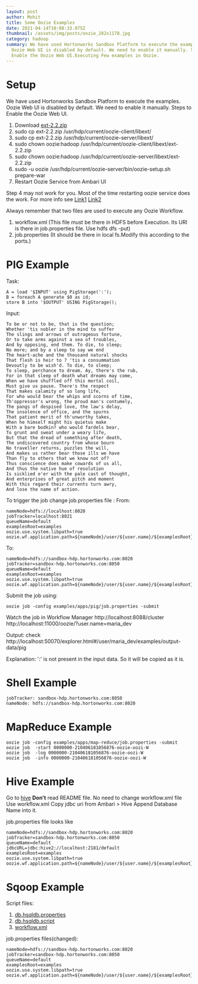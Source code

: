 ```yaml
---
layout: post
author: Mohit
title: Some Oozie Examples
date: 2021-04-14T10:08:33.075Z
thumbnail: /assets/img/posts/oozie_282x1178.jpg
category: hadoop
summary: We have used Hortonworks Sandbox Platform to execute the examples.
  Oozie Web UI is disabled by default. We need to enable it manually. Steps to
  Enable the Oozie Web UI.Executing Few examples in Oozie.
---
```


# Setup
We have used Hortonworks Sandbox Platform to execute the examples.
Oozie Web UI is disabled by default. We need to enable it manually. 
Steps to Enable the Oozie Web UI.
1. Download [ext-2.2.zip](http://archive.cloudera.com/gplextras/misc/ext-2.2.zip)
2. sudo cp ext-2.2.zip /usr/hdp/current/oozie-client/libext/
2. sudo cp ext-2.2.zip /usr/hdp/current/oozie-server/libext/
3. sudo chown oozie:hadoop /usr/hdp/current/oozie-client/libext/ext-2.2.zip
3. sudo chown oozie:hadoop /usr/hdp/current/oozie-server/libext/ext-2.2.zip
4. sudo -u oozie /usr/hdp/current/oozie-server/bin/oozie-setup.sh prepare-war
5. Restart Oozie Service from Ambari UI

Step 4 may not work for you. Most of the time restarting oozie service does the work. 
For more info see [Link1](https://stackoverflow.com/questions/49276756/ext-js-library-not-installed-correctly-in-oozie) [Link2](http://bdlabs.edureka.co/static/help/topics/admin_oozie_console.html&sa=D&source=hangouts&ust=1618460678489000&usg=AFQjCNHKq-HRyr8PpeHJuf7GzLPm-uEiKQ)

Always remember that two files are used to execute any Oozie Workflow.
1. workflow.xml (This file must be there in HDFS before Execution. Its URI is there in job.properties file. Use hdfs dfs -put)
2. job.properties (It should be there in local fs.Modify this according to the ports.)

# PIG Example
Task: 

```
A = load '$INPUT' using PigStorage(':');
B = foreach A generate $0 as id;
store B into '$OUTPUT' USING PigStorage();
```
Input:
```
To be or not to be, that is the question;
Whether 'tis nobler in the mind to suffer
The slings and arrows of outrageous fortune,
Or to take arms against a sea of troubles,
And by opposing, end them. To die, to sleep;
No more; and by a sleep to say we end
The heart-ache and the thousand natural shocks
That flesh is heir to ? 'tis a consummation
Devoutly to be wish'd. To die, to sleep;
To sleep, perchance to dream. Ay, there's the rub,
For in that sleep of death what dreams may come,
When we have shuffled off this mortal coil,
Must give us pause. There's the respect
That makes calamity of so long life,
For who would bear the whips and scorns of time,
Th'oppressor's wrong, the proud man's contumely,
The pangs of despised love, the law's delay,
The insolence of office, and the spurns
That patient merit of th'unworthy takes,
When he himself might his quietus make
With a bare bodkin? who would fardels bear,
To grunt and sweat under a weary life,
But that the dread of something after death,
The undiscovered country from whose bourn
No traveller returns, puzzles the will,
And makes us rather bear those ills we have
Than fly to others that we know not of?
Thus conscience does make cowards of us all,
And thus the native hue of resolution
Is sicklied o'er with the pale cast of thought,
And enterprises of great pitch and moment
With this regard their currents turn awry,
And lose the name of action.
```
To trigger the job change job.properties file :
From:
```
nameNode=hdfs://localhost:8020
jobTracker=localhost:8021
queueName=default
examplesRoot=examples
oozie.use.system.libpath=true
oozie.wf.application.path=${nameNode}/user/${user.name}/${examplesRoot}/apps/pig
```
To:
```
nameNode=hdfs://sandbox-hdp.hortonworks.com:8020
jobTracker=sandbox-hdp.hortonworks.com:8050
queueName=default
examplesRoot=examples
oozie.use.system.libpath=true
oozie.wf.application.path=${nameNode}/user/${user.name}/${examplesRoot}/apps/pig
```
Submit the job using:
```
oozie job -config examples/apps/pig/job.properties -submit 
```
Watch the job in Workflow Manager
http://localhost:8088/cluster
http://localhost:11000/oozie/?user.name=maria_dev

Output:
check http://localhost:50070/explorer.html#/user/maria_dev/examples/output-data/pig

Explanation: 
':' is not present in the input data. So it will be copied as it is.

# Shell Example
```
jobTracker: sandbox-hdp.hortonworks.com:8050
nameNode: hdfs://sandbox-hdp.hortonworks.com:8020
```
# MapReduce Example
```
oozie job -config examples/apps/map-reduce/job.properties -submit 
oozie job  -start 0000000-210406181056876-oozie-oozi-W 
oozie job  -log 0000000-210406181056876-oozie-oozi-W   
oozie job  -info 0000000-210406181056876-oozie-oozi-W
```
# Hive Example
Go to [hive](https://github.com/mohit-manna/oozie-examples/tree/main/examples/apps/hive2)
**Don't** read README file. No need to change workflow.xml file
Use workflow.xml
Copy jdbc uri from Ambari > Hive 
Append Database Name into it.

job.properties file looks like
```
nameNode=hdfs://sandbox-hdp.hortonworks.com:8020
jobTracker=sandbox-hdp.hortonworks.com:8050
queueName=default
jdbcURL=jdbc:hive2://localhost:2181/default                              
examplesRoot=examples 
oozie.use.system.libpath=true   
oozie.wf.application.path=${nameNode}/user/${user.name}/${examplesRoot}/apps/hive2  
```

# Sqoop Example
Script files:
1. [db.hsqldb.properties](https://github.com/mohit-manna/oozie-examples/blob/main/examples/apps/sqoop/db.hsqldb.properties)
2. [db.hsqldb.script](https://github.com/mohit-manna/oozie-examples/blob/main/examples/apps/sqoop/db.hsqldb.script)
3. [workflow.xml](https://github.com/mohit-manna/oozie-examples/blob/main/examples/apps/sqoop/workflow.xml)

job.properties files(changed):
```
nameNode=hdfs://sandbox-hdp.hortonworks.com:8020
jobTracker=sandbox-hdp.hortonworks.com:8050
queueName=default
examplesRoot=examples
oozie.use.system.libpath=true
oozie.wf.application.path=${nameNode}/user/${user.name}/${examplesRoot}/apps/sqoop
```


